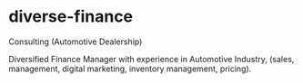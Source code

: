 # diverse-finance
Consulting (Automotive Dealership)

Diversified Finance Manager with experience in Automotive Industry, (sales, management, digital marketing, inventory management, pricing).
